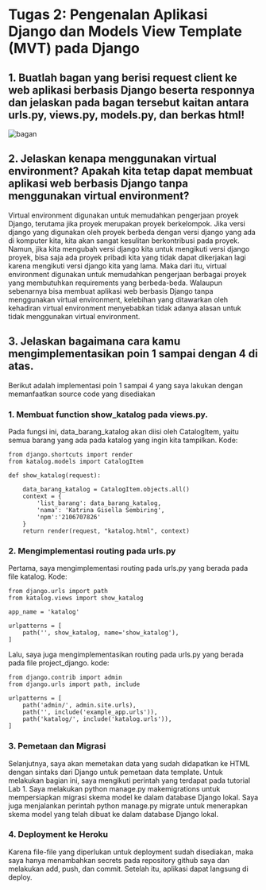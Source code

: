 # Tugas 2: Pengenalan Aplikasi Django dan Models View Template (MVT) pada Django

## 1. Buatlah bagan yang berisi request client ke web aplikasi berbasis Django beserta responnya dan jelaskan pada bagan tersebut kaitan antara urls.py, views.py, models.py, dan berkas html!
![bagan](https://drive.google.com/file/d/1GBdlH_3SNoeoPFi9g9fAQznLEKTowyqM/view)

## 2. Jelaskan kenapa menggunakan virtual environment? Apakah kita tetap dapat membuat aplikasi web berbasis Django tanpa menggunakan virtual environment?

Virtual environment digunakan untuk memudahkan pengerjaan proyek Django, terutama jika proyek merupakan proyek berkelompok. Jika versi django yang digunakan oleh proyek berbeda dengan versi django yang ada di komputer kita, kita akan sangat kesulitan berkontribusi pada proyek. Namun, jika kita mengubah versi django kita untuk mengikuti versi django proyek, bisa saja ada proyek pribadi kita yang tidak dapat dikerjakan lagi karena mengikuti versi django kita yang lama. Maka dari itu, virtual environment digunakan untuk memudahkan pengerjaan berbagai proyek yang membutuhkan requirements yang berbeda-beda. Walaupun sebenarnya bisa membuat aplikasi web berbasis Django tanpa menggunakan virtual environment, kelebihan yang ditawarkan oleh kehadiran virtual environment menyebabkan tidak adanya alasan untuk tidak menggunakan virtual environment.

## 3. Jelaskan bagaimana cara kamu mengimplementasikan poin 1 sampai dengan 4 di atas.
Berikut adalah implementasi poin 1 sampai 4 yang saya lakukan dengan memanfaatkan source code yang disediakan

### 1. Membuat function show_katalog pada views.py. 
Pada fungsi ini, data_barang_katalog akan diisi oleh CatalogItem, yaitu semua barang yang ada pada katalog yang ingin kita tampilkan. 
Kode:
```
from django.shortcuts import render
from katalog.models import CatalogItem

def show_katalog(request):
    
    data_barang_katalog = CatalogItem.objects.all()
    context = {
        'list_barang': data_barang_katalog,
        'nama': 'Katrina Gisella Sembiring',
        'npm':'2106707826'
    }
    return render(request, "katalog.html", context)
```

### 2. Mengimplementasi routing pada urls.py
Pertama, saya mengimplementasi routing pada urls.py yang berada pada file katalog.
Kode:
```
from django.urls import path
from katalog.views import show_katalog

app_name = 'katalog'

urlpatterns = [
    path('', show_katalog, name='show_katalog'),
]
```

Lalu, saya juga mengimplementasikan routing pada urls.py yang berada pada file project_django. 
kode:
```
from django.contrib import admin
from django.urls import path, include

urlpatterns = [
    path('admin/', admin.site.urls),
    path('', include('example_app.urls')),
    path('katalog/', include('katalog.urls')),
]
```

### 3. Pemetaan dan Migrasi
Selanjutnya, saya akan memetakan data yang sudah didapatkan ke HTML dengan sintaks dari Django untuk pemetaan data template. Untuk melakukan bagian ini, saya mengikuti perintah yang terdapat pada tutorial Lab 1. Saya melakukan python manage.py makemigrations untuk mempersiapkan migrasi skema model ke dalam database Django lokal. Saya juga menjalankan perintah python manage.py migrate untuk menerapkan skema model yang telah dibuat ke dalam database Django lokal.

### 4. Deployment ke Heroku
Karena file-file yang diperlukan untuk deployment sudah disediakan, maka saya hanya menambahkan secrets pada repository github saya dan melakukan add, push, dan commit. Setelah itu, aplikasi dapat langsung di deploy.






